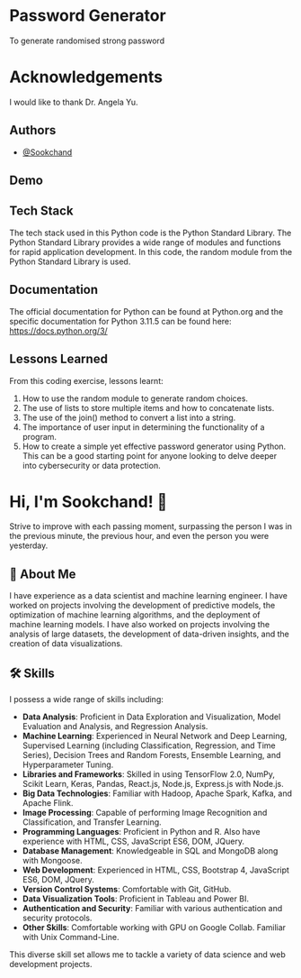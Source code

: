 
#  Password Generator
To generate randomised strong password
#  Acknowledgements
I would like to thank Dr. Angela Yu.
## Authors

- [@Sookchand](https://github.com/Sookchand)


## Demo


## Tech Stack
The tech stack used in this Python code is the Python Standard Library. The Python Standard Library provides a wide range of modules and functions for rapid application development. In this code, the random module from the Python Standard Library is used.
## Documentation
The official documentation for Python can be found at Python.org and the specific documentation for Python 3.11.5 can be found here: https://docs.python.org/3/
## Lessons Learned

From this coding exercise, lessons learnt:

1. How to use the random module to generate random choices.
2. The use of lists to store multiple items and how to concatenate lists.
3. The use of the join() method to convert a list into a string.
4. The importance of user input in determining the functionality of a program.
5. How to create a simple yet effective password generator using Python. This can be a good starting point for anyone looking to delve deeper into cybersecurity or data protection.
# Hi, I'm Sookchand! 👋

Strive to improve with each passing moment, surpassing the person I was in the previous minute, the previous hour, and even the person you were yesterday.
## 🚀 About Me
I have experience as a data scientist and machine learning engineer. I have worked on projects involving the development of predictive models, the optimization of machine learning algorithms, and the deployment of machine learning models. I have also worked on projects involving the analysis of large datasets, the development of data-driven insights, and the creation of data visualizations.
## 🛠 Skills
I possess a wide range of skills including:

- **Data Analysis**: Proficient in Data Exploration and Visualization, Model Evaluation and Analysis, and Regression Analysis.
- **Machine Learning**: Experienced in Neural Network and Deep Learning, Supervised Learning (including Classification, Regression, and Time Series), Decision Trees and Random Forests, Ensemble Learning, and Hyperparameter Tuning.
- **Libraries and Frameworks**: Skilled in using TensorFlow 2.0, NumPy, Scikit Learn, Keras, Pandas, React.js, Node.js, Express.js with Node.js.
- **Big Data Technologies**: Familiar with Hadoop, Apache Spark, Kafka, and Apache Flink.
- **Image Processing**: Capable of performing Image Recognition and Classification, and Transfer Learning.
- **Programming Languages**: Proficient in Python and R. Also have experience with HTML, CSS, JavaScript ES6, DOM, JQuery.
- **Database Management**: Knowledgeable in SQL and MongoDB along with Mongoose.
- **Web Development**: Experienced in HTML, CSS, Bootstrap 4, JavaScript ES6, DOM, JQuery.
- **Version Control Systems**: Comfortable with Git, GitHub.
- **Data Visualization Tools**: Proficient in Tableau and Power BI.
- **Authentication and Security**: Familiar with various authentication and security protocols.
- **Other Skills**: Comfortable working with GPU on Google Collab. Familiar with Unix Command-Line.

This diverse skill set allows me to tackle a variety of data science and web development projects.